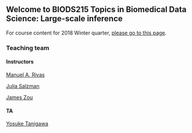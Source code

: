 ## Welcome to BIODS215 Topics in Biomedical Data Science: Large-scale inference


For course content for 2018 Winter quarter, [please go to this page](class_website/2018.md). 


### Teaching team

#### Instructors

[Manuel A. Rivas](<mailto:mrivas@stanford.edu>)

[Julia Salzman](<mailto:horence@stanford.edu>)

[James Zou](<mailto:jamesz@stanford.edu>)

#### TA

[Yosuke Tanigawa](<mailto:ytanigaw@stanford.edu>)

